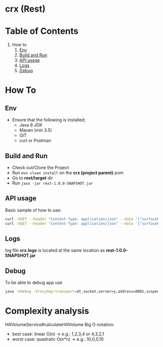 # crx (Rest)

# Table of Contents
1. How to
    1. [Env](#markdown-header-env)
    2. [Build and Run](#markdown-header-build-run)
    3. [API usage](#markdown-api-usage)
    4. [Logs](#markdown-logs)
    5. [Debug](#markdown-debug)

# How To

## Env <a name="markdown-header-env"></a>

-   Ensure that the following is installed;
    -   Java 8 JDK
    -   Maven (min 3.5)
    -   GIT
    -   curl or Postman

## Build and Run <a name="markdown-header-build-run"></a>

-   Check out/Clone the Project
-   Run `mvn clean install` on the **crx (project parent)** pom
-   Go to **rest/target** dir
-   Run `java -jar rest-1.0.0-SNAPSHOT.jar`

## API usage <a name="markdown-api-usage"></a>

Basic sample of how to use:
```bash
curl -XGET --header "Content-Type: application/json" --data '{"surfacePoints":["vd"]}' http://localhost:8080/hills/volume
curl -XGET --header "Content-Type: application/json" --data '{"surfacePoints":["0", "10", "0", "10"]}' http://localhost:8080/hills/volume
```

## Logs <a name="markdown-logs"></a>

log file **crx.logs** is located at the same location as **rest-1.0.0-SNAPSHOT.jar**

## Debug <a name="markdown-debug"></a>
To be able to debug app use
```bash
java -Xdebug -Xrunjdwp:transport=dt_socket,server=y,address=8001,suspend=y -jar rest-1.0.0-SNAPSHOT.jar
```

# Complexity analysis
HillVolumeService#calculateHillVolume
Big O notation:
- best case: linear O(n) -> e.g.: 1,2,3,4 or 4,3,2,1
- worst case: quadratic O(n*n) -> e.g.: 10,0,0,10